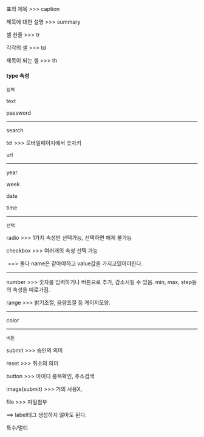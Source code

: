 



표의 제목 >>> caption

제목에 대한 설명  >>> summary 



셀 한줄 >>> tr

각각의 셀 >>> td

제목이 되는 셀 >>> th



#### type 속성

```입력```

text

password

---

search 

tel  >>> 모바일페이지에서 숫자키 

url 

---

year

week

date

time     

---



```선택```

radio   >>> 1가지 속성만 선택가능, 선택하면 해제 불가능

checkbox >>> 여러개의 속성 선택 가능

​	==> 둘다 name은 같아야하고 value값을 가지고있어야한다. 

---

number	>>> 숫자를 입력하거나 버튼으로 추가, 감소시킬 수 있음. min, max, step등의 속성을 따로가짐.

range >>> 밝기조절, 음량조절 등 게이지모양.

---

color

---



```버튼```

submit >>> 승인의 의미

reset >>> 취소의 의미

button >>> 아이디 중복확인, 주소검색 

image(submit) >>> 거의 사용X, 

file >>> 파일첨부

==>  label태그 생성하지 않아도 된다.





특수/멀티 

